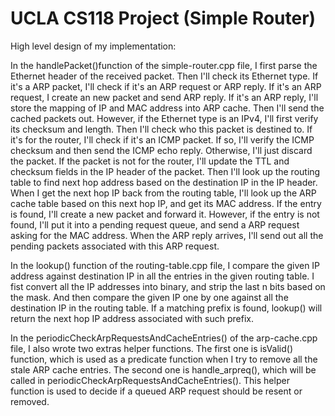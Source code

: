 UCLA CS118 Project (Simple Router)
====================================
High level design of my implementation:

In the handlePacket()function of the simple-router.cpp file, I first parse the Ethernet header of the received packet.
Then I'll check its Ethernet type. If it's a ARP packet, I'll check if it's an ARP request or ARP reply. If it's an ARP request, I create an new packet and send ARP reply. If it's an ARP reply, I'll store the mapping of IP and MAC address into ARP cache. Then I'll send the cached packets out. However, if the Ethernet type is an IPv4, I'll first verify its checksum and length. Then I'll check who this packet is destined to. If it's for the router, I'll check if it's an ICMP packet. If so, I'll verify the ICMP checksum and then send the ICMP echo reply. Otherwise, I'll just discard the packet.
If the packet is not for the router, I'll update the TTL and checksum fields in the IP header of the packet. Then I'll
look up the routing table to find next hop address based on the destination IP in the IP header. When I get the next hop IP back from the routing table, I'll look up the ARP cache table based on this next hop IP, and get its MAC address.
If the entry is found, I'll create a new packet and forward it. However, if the entry is not found, I'll put it into a pending request queue, and send a ARP request asking for the MAC address. When the ARP reply arrives, I'll send out all the pending packets associated with this ARP request.

In the lookup() function of the routing-table.cpp file, I compare the given IP address against destination IP in all the entries in the given routing table. I fist convert all the IP addresses into binary, and strip the last n bits based on the mask. And then compare the given IP one by one against all the destination IP in the routing table. If a matching prefix is found, lookup() will return the next hop IP address associated with such prefix.

In the periodicCheckArpRequestsAndCacheEntries() of the arp-cache.cpp file, I also wrote two extras helper functions.
The first one is isValid() function, which is used as a predicate function when I try to remove all the stale ARP cache entries. The second one is handle_arpreq(), which will be called in periodicCheckArpRequestsAndCacheEntries(). This helper function is used to decide if a queued ARP request should be resent or removed.
